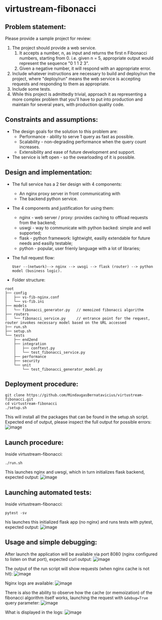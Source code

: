 # virtustream-fibonacci

## Problem statement:
Please provide a sample project for review:
1. The project should provide a web service.
   1. It accepts a number, n, as input and returns the first n Fibonacci numbers, starting from 0. i.e. given n = 5, appropriate output would represent the sequence "0 1 1 2 3".
   2. Given a negative number, it will respond with an appropriate error.
2. Include whatever instructions are necessary to build and deploy/run the project, where "deploy/run" means the web service is accepting requests and responding to them as appropriate.
3. Include some tests.
4. While this project is admittedly trivial, approach it as representing a more complex problem that you'll have to put into production and maintain for several years, with production quality code.

## Constraints and assumptions:
- The design goals for the solution to this problem are:
   - Performance - ability to serve 1 query as fast as possible.
   - Scalability - non-degrading performance when the query count increases.
   - Extensibility and ease of future development and support.
- The service is left open - so the ovearloading of it is possible.

## Design and implementation:
- The full service has a 2 tier design with 4 components:
   - An nginx proxy server in front communicating with 
   - The backend python service.
- The 4 components and justification for using them:
   - nginx - web server / proxy: provides caching to offload requests from the backend;
   - uswgi - way to communicate with python backed: simple and well supported;
   - flask - python framework: lightwight, easilly extendable for future needs and easilly testable;
   - python - popular, user frienly language with a lot of libraries;
   
- The full request flow:
  
  ```User --(network)--> nginx --> uwsgi --> flask (router) --> python model (business logic).```
  
- Folder structure:
```
root
├── config
│   ├── vs-fib-nginx.conf
│   └── vs-fib.ini
├── models
│   └── fibonacci_generator.py   // memoized fibonacci algorithm
├── routers
│   └── fibonacci_service.py     // entrance point for the request, router invokes necessary model based on the URL accessed
├── run.sh
├── setup.sh
└── tests
    ├── end2end
    ├── integration
    │   ├── conftest.py
    │   └── test_fibonacci_service.py
    ├── performance
    ├── security
    └── unit
        └── test_fibonacci_generator_model.py
```

## Deployment procedure:
```
git clone https://github.com/MindaugasBernatavicius/virtustream-fibonacci.git
cd virtustream-fibonacci
./setup.sh
```
This will install all the packages that can be found in the setup.sh script. Expected end of output, please inspect the full output for possible errors:
![image](https://user-images.githubusercontent.com/7895269/45942519-6b1bbd80-bfeb-11e8-86dc-f8f97a189507.png)

## Launch procedure:

Inside virtustream-fibonacci:
```
./run.sh
```
This launches nginx and uwsgi, which in turn initializes flask backend, expected output:
![image](https://user-images.githubusercontent.com/7895269/45942455-1b3cf680-bfeb-11e8-94e2-dc59b50cbdfb.png)


## Launching automated tests:

Inside virtustream-fibonacci:
```
pytest -sv
```
his launches this initialized flask app (no nginx) and runs tests with pytest, expected output:
![image](https://user-images.githubusercontent.com/7895269/45942408-ed57b200-bfea-11e8-9b1e-5ec24c8396a1.png)

## Usage and simple debugging:

After launch the application will be available via port 8080 (nginx configured to listen on that port), expected curl output:
![image](https://user-images.githubusercontent.com/7895269/45943299-660c3d80-bfee-11e8-9e2a-6dff062fe250.png)

The output of the run script will show requests (when nginx cache is not hit):
![image](https://user-images.githubusercontent.com/7895269/45943214-1f1e4800-bfee-11e8-9fa6-63fd32bd0ede.png)

Nginx logs are available:
![image](https://user-images.githubusercontent.com/7895269/45943192-0f9eff00-bfee-11e8-8f0b-917b98a1a275.png)

There is also the ability to observe how the cache (or memoization) of the fibonacci algorithm itself works, launching the request with ```&debug=True``` query parameter:
![image](https://user-images.githubusercontent.com/7895269/45943458-07938f00-bfef-11e8-95c2-5a217adccca0.png)

What is displayed in the logs:
![image](https://user-images.githubusercontent.com/7895269/45943484-272ab780-bfef-11e8-980e-a0bc03f776b8.png)

